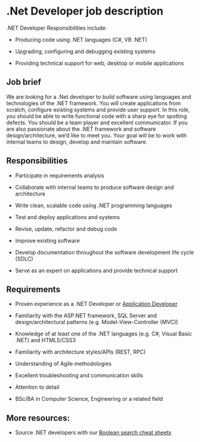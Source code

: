 # .Net Developer job description
.NET Developer Responsibilities include:
* Producing code using .NET languages (C#, VB .NET)

* Upgrading, configuring and debugging existing systems

* Providing technical support for web, desktop or mobile applications


## Job brief

We are looking for a .Net developer to build software using languages and technologies of the .NET framework. You will create applications from scratch, configure existing systems and provide user support.
In this role, you should be able to write functional code with a sharp eye for spotting defects. You should be a team player and excellent communicator. If you are also passionate about the .NET framework and software design/architecture, we’d like to meet you.
Your goal will be to work with internal teams to design, develop and maintain software.


## Responsibilities

* Participate in requirements analysis

* Collaborate with internal teams to produce software design and architecture

* Write clean, scalable code using .NET programming languages

* Test and deploy applications and systems

* Revise, update, refactor and debug code

* Improve existing software

* Develop documentation throughout the software development life cycle (SDLC)

* Serve as an expert on applications and provide technical support


## Requirements

* Proven experience as a .NET Developer or <a href="https://resources.workable.com/application-developer-job-description" target="_blank" rel="noopener">Application Developer</a>

* Familiarity with the ASP.NET framework, SQL Server and design/architectural patterns (e.g. Model-View-Controller (MVC))

* Knowledge of at least one of the .NET languages (e.g. C#, Visual Basic .NET) and HTML5/CSS3

* Familiarity with architecture styles/APIs (REST, RPC)

* Understanding of Agile methodologies

* Excellent troubleshooting and communication skills

* Attention to detail

* BSc/BA in Computer Science, Engineering or a related field

## More resources:
* Source .NET developers with our <a href="https://resources.workable.com/hire-net-web-developers-boolean-search-strings">Boolean search cheat sheets</a>

